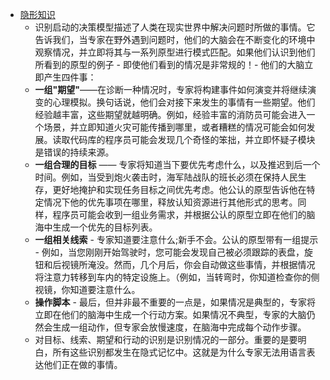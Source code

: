- [隐形知识](https://commoncog.com/blog/how-to-learn-tacit-knowledge/)
	- 识别启动的决策模型描述了人类在现实世界中解决问题时所做的事情。它告诉我们，当专家在野外遇到问题时，他们的大脑会在不断变化的环境中观察情况，并立即将其与一系列原型进行模式匹配。如果他们认识到他们所看到的原型的例子 - 即使他们看到的情况是非常规的！- 他们的大脑立即产生四件事：
	- **一组"期望"**——在诊断一种情况时，专家将构建事件如何演变并将继续演变的心理模拟。换句话说，他们会对接下来发生的事情有一些期望。他们经验越丰富，这些期望就越明确。例如，经验丰富的消防员可能会进入一个场景，并立即知道火灾可能传播到哪里，或者糟糕的情况可能会如何发展。读取代码库的程序员可能会发现几个奇怪的笨拙，并立即怀疑子模块是错误的持续来源。
	- **一组合理的目标** —— 专家将知道当下要优先考虑什么，以及推迟到后一个时间。例如，当受到炮火袭击时，海军陆战队的班长必须在保持人民生存，更好地掩护和实现任务目标之间优先考虑。他公认的原型告诉他在特定情况下他的优先事项在哪里，释放认知资源进行其他形式的思考。同样，程序员可能会收到一组业务需求，并根据公认的原型立即在他们的脑海中生成一个优先的目标列表。
	- **一组相关线索** - 专家知道要注意什么;新手不会。公认的原型带有一组提示 - 例如，当您刚刚开始驾驶时，您可能会发现自己被必须跟踪的表盘，旋钮和后视镜所淹没。然而，几个月后，你会自动做这些事情，并根据情况将注意力转移到车内的特定设施上。（例如，当转弯时，你知道检查你的侧视镜，你知道要注意什么。
	- **操作脚本** - 最后，但并非最不重要的一点是，如果情况是典型的，专家将立即在他们的脑海中生成一个行动方案。如果情况不典型，专家的大脑仍然会生成一组动作，但专家会放慢速度，在脑海中完成每个动作步骤。
	- 对目标、线索、期望和行动的识别是识别情况的一部分。重要的是要明白，所有这些识别都发生在隐式记忆中。这就是为什么专家无法用语言表达他们正在做的事情。